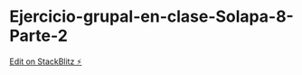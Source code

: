 # Ejercicio-grupal-en-clase-Solapa-8-Parte-2

[Edit on StackBlitz ⚡️](https://stackblitz.com/edit/web-platform-expxsi)